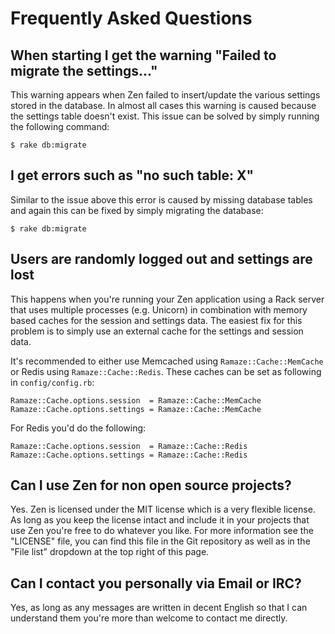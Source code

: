 # Frequently Asked Questions

## When starting I get the warning "Failed to migrate the settings..."

This warning appears when Zen failed to insert/update the various settings
stored in the database. In almost all cases this warning is caused because the
settings table doesn't exist. This issue can be solved by simply running the
following command:

    $ rake db:migrate

## I get errors such as "no such table: X"

Similar to the issue above this error is caused by missing database tables and
again this can be fixed by simply migrating the database:

    $ rake db:migrate

## Users are randomly logged out and settings are lost

This happens when you're running your Zen application using a Rack server that
uses multiple processes (e.g. Unicorn) in combination with memory based caches
for the session and settings data. The easiest fix for this problem is to simply
use an external cache for the settings and session data.

It's recommended to either use Memcached using ``Ramaze::Cache::MemCache`` or
Redis using ``Ramaze::Cache::Redis``. These caches can be set as following in
``config/config.rb``:

    Ramaze::Cache.options.session  = Ramaze::Cache::MemCache
    Ramaze::Cache.options.settings = Ramaze::Cache::MemCache

For Redis you'd do the following:

    Ramaze::Cache.options.session  = Ramaze::Cache::Redis
    Ramaze::Cache.options.settings = Ramaze::Cache::Redis

## Can I use Zen for non open source projects?

Yes. Zen is licensed under the MIT license which is a very flexible license. As
long as you keep the license intact and include it in your projects that use Zen
you're free to do whatever you like. For more information see the "LICENSE"
file, you can find this file in the Git repository as well as in the "File list"
dropdown at the top right of this page.

## Can I contact you personally via Email or IRC?

Yes, as long as any messages are written in decent English so that I can
understand them you're more than welcome to contact me directly.
